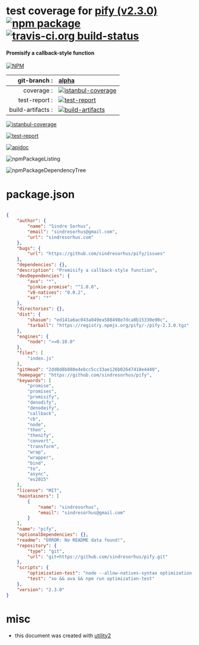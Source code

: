 # test coverage for  [pify (v2.3.0)](https://github.com/sindresorhus/pify)  [![npm package](https://img.shields.io/npm/v/npmtest-pify.svg?style=flat-square)](https://www.npmjs.org/package/npmtest-pify) [![travis-ci.org build-status](https://api.travis-ci.org/npmtest/node-npmtest-pify.svg)](https://travis-ci.org/npmtest/node-npmtest-pify)
#### Promisify a callback-style function

[![NPM](https://nodei.co/npm/pify.png?downloads=true)](https://www.npmjs.com/package/pify)

| git-branch : | [alpha](https://github.com/npmtest/node-npmtest-pify/tree/alpha)|
|--:|:--|
| coverage : | [![istanbul-coverage](https://npmtest.github.io/node-npmtest-pify/build/coverage.badge.svg)](https://npmtest.github.io/node-npmtest-pify/build/coverage.html/index.html)|
| test-report : | [![test-report](https://npmtest.github.io/node-npmtest-pify/build/test-report.badge.svg)](https://npmtest.github.io/node-npmtest-pify/build/test-report.html)|
| build-artifacts : | [![build-artifacts](https://npmtest.github.io/node-npmtest-pify/glyphicons_144_folder_open.png)](https://github.com/npmtest/node-npmtest-pify/tree/gh-pages/build)|

[![istanbul-coverage](https://npmtest.github.io/node-npmtest-pify/build/screenCapture.buildCustomOrg.browser.coverage.html.png)](https://npmtest.github.io/node-npmtest-pify/build/coverage.html/index.html)

[![test-report](https://npmtest.github.io/node-npmtest-pify/build/screenCapture.buildCustomOrg.browser.%252Fhome%252Ftravis%252Fbuild%252Fnpmtest%252Fnode-npmtest-pify%252Ftmp%252Fbuild%252Ftest-report.html.png)](https://npmtest.github.io/node-npmtest-pify/build/test-report.html)

[![apidoc](https://npmdoc.github.io/node-npmdoc-pify/build/screenCapture.buildApidoc.browser.%252Fhome%252Ftravis%252Fbuild%252Fnpmdoc%252Fnode-npmdoc-pify%252Ftmp%252Fbuild%252Fapidoc.html.png)](https://npmdoc.github.io/node-npmdoc-pify/build/apidoc.html)

![npmPackageListing](https://npmtest.github.io/node-npmtest-pify/build/screenCapture.npmPackageListing.svg)

![npmPackageDependencyTree](https://npmtest.github.io/node-npmtest-pify/build/screenCapture.npmPackageDependencyTree.svg)



# package.json

```json

{
    "author": {
        "name": "Sindre Sorhus",
        "email": "sindresorhus@gmail.com",
        "url": "sindresorhus.com"
    },
    "bugs": {
        "url": "https://github.com/sindresorhus/pify/issues"
    },
    "dependencies": {},
    "description": "Promisify a callback-style function",
    "devDependencies": {
        "ava": "*",
        "pinkie-promise": "^1.0.0",
        "v8-natives": "0.0.2",
        "xo": "*"
    },
    "directories": {},
    "dist": {
        "shasum": "ed141a6ac043a849ea588498e7dca8b15330e90c",
        "tarball": "https://registry.npmjs.org/pify/-/pify-2.3.0.tgz"
    },
    "engines": {
        "node": ">=0.10.0"
    },
    "files": [
        "index.js"
    ],
    "gitHead": "2dd0d8b880e4ebcc5cc33ae126b02647418e4440",
    "homepage": "https://github.com/sindresorhus/pify",
    "keywords": [
        "promise",
        "promises",
        "promisify",
        "denodify",
        "denodeify",
        "callback",
        "cb",
        "node",
        "then",
        "thenify",
        "convert",
        "transform",
        "wrap",
        "wrapper",
        "bind",
        "to",
        "async",
        "es2015"
    ],
    "license": "MIT",
    "maintainers": [
        {
            "name": "sindresorhus",
            "email": "sindresorhus@gmail.com"
        }
    ],
    "name": "pify",
    "optionalDependencies": {},
    "readme": "ERROR: No README data found!",
    "repository": {
        "type": "git",
        "url": "git+https://github.com/sindresorhus/pify.git"
    },
    "scripts": {
        "optimization-test": "node --allow-natives-syntax optimization-test.js",
        "test": "xo && ava && npm run optimization-test"
    },
    "version": "2.3.0"
}
```



# misc
- this document was created with [utility2](https://github.com/kaizhu256/node-utility2)
